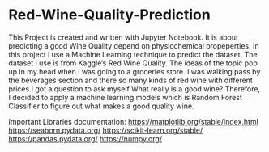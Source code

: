 # Red-Wine-Quality-Prediction
This Project is created and written with Jupyter Notebook. It is about predicting a good Wine Quality depend on physiochemical propeperties. In this project i use a Machine Learning technique to predict the dataset. The dataset i use is from Kaggle’s Red Wine Quality. 
The ideas of the topic pop up in my head when i was going to a groceries store. I was walking pass by the beverages section and there so many kinds of red wine with different prices.I got a question to ask myself What really is a good wine? Therefore, I decided to apply a machine learning models which is Random Forest Classifier to figure out what makes a good quality wine.

Important Libraries documentation:
https://matplotlib.org/stable/index.html
https://seaborn.pydata.org/
https://scikit-learn.org/stable/
https://pandas.pydata.org/
https://numpy.org/
